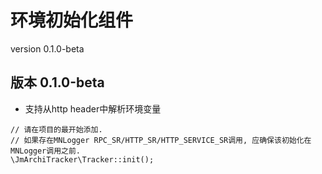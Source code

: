 # 环境初始化组件
version
0.1.0-beta

## 版本 0.1.0-beta
* 支持从http header中解析环境变量
```
// 请在项目的最开始添加.
// 如果存在MNLogger RPC_SR/HTTP_SR/HTTP_SERVICE_SR调用, 应确保该初始化在MNLogger调用之前.
\JmArchiTracker\Tracker::init();
```
